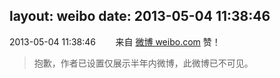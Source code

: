 layout: weibo
date: 2013-05-04 11:38:46
---
<meta name="referrer" content="no-referrer" />

2013-05-04 11:38:46  &nbsp;&nbsp;&nbsp;&nbsp;&nbsp;&nbsp; 来自 <a href="http://weibo.com/" rel="nofollow">微博 weibo.com</a>
赞！
>  抱歉，作者已设置仅展示半年内微博，此微博已不可见。 ​​​
